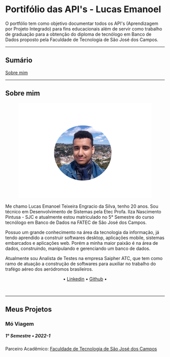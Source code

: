 # Portifólio das API's - Lucas Emanoel
O portfólio tem como objetivo documentar todos os API's (Aprendizagem por Projeto Integrado) para fins educacionais além de servir como trabalho de graduação para a obtenção do diploma de tecnólogo em Banco de Dados proposto pela Faculdade de Tecnologia de São José dos Campos.
<hr></hr>

## Sumário
[Sobre mim](#sobre-mim)

<hr></hr>

## Sobre mim
<p align="center"><img src= "Images/fotominha.png" width="420" height="300"></p>

Me chamo Lucas Emanoel Teixeira Engracio da Silva, tenho 20 anos. Sou técnico em Desenvolvimento de Sistemas pela Etec Profa.
Ilza Nascimento Pintusa - SJC e atualmente estou matriculado no 5° Semestre do curso tecnólogo em Banco de Dados na FATEC de 
São José dos Campos.

Possuo um grande conhecimento na área da tecnologia da informação, já tendo aprendido a construir softwares desktop, aplicações mobile, sistemas embarcados e aplicações web. Porém a minha maior paixão é na área de dados, construindo, manipulando e gerenciando um banco de dados.

Atualmente sou Analista de Testes na empresa Saipher ATC, que tem como ramo de atuação a construção de softwares para auxiliar no trabalho do trafégo aéreo dos aeródromos brasileiros. 

<p align="center"> • <a href="https://www.linkedin.com/in/lucas-emanoel-teixeira-engracio-da-silva-ab5611234/">Linkedin</a> • <a href="https://github.com/lucasetdasilva">Github</a> • </p>

<br>
<hr></hr>

## Meus Projetos
### Mó Viagem
##### 1° Semestre • 2022-1
Parceiro Acadêmico: <a href="https://fatecsjc-prd.azurewebsites.net/">Faculdade de Tecnologia de São José dos Campos</a>




